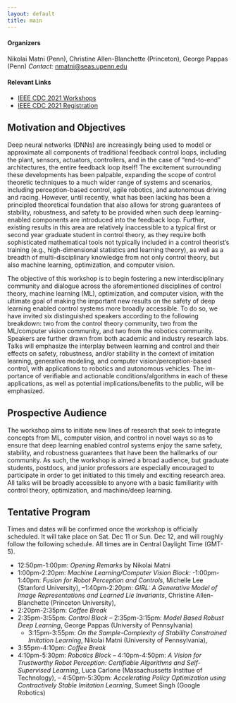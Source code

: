 ```yaml
---
layout: default
title: main
---
```

#### Organizers 
Nikolai Matni (Penn), Christine Allen-Blanchette (Princeton), George Pappas (Penn)
*Contact:* [nmatni@seas.upenn.edu](mailto:nmatni@seas.upenn.edu)

#### Relevant Links
- [IEEE CDC 2021 Workshops](https://2021.ieeecdc.org/workshops/)
- [IEEE CDC 2021 Registration](https://2021.ieeecdc.org/registration/)

## Motivation and Objectives

Deep neural networks (DNNs) are increasingly being used to model or approximate all components of traditional feedback control loops, including the plant, sensors, actuators, controllers, and in the case of “end-to-end” architectures, the entire feedback loop itself! The excitement surrounding these developments has been palpable, expanding the scope of control theoretic techniques to a much wider range of systems and scenarios, including perception-based control, agile robotics, and autonomous driving and racing. However, until recently, what has been lacking has been a principled theoretical foundation that also allows for strong guarantees of stability, robustness, and safety to be provided when such deep learning-enabled components are introduced into the feedback loop. Further, existing results in this area are relatively inaccessible to a typical first or second year graduate student in control theory, as they require both sophisticated mathematical tools not typically included in a control theorist’s training (e.g., high-dimensional statistics and learning theory), as well as a breadth of multi-disciplinary knowledge from not only control theory, but also machine learning, optimization, and computer vision.

The objective of this workshop is to begin fostering a new interdisciplinary community and dialogue across the aforementioned disciplines of control theory, machine learning (ML), optimization, and computer vision, with the ultimate goal of making the important new results on the safety of deep learning enabled control systems more broadly accessible. To do so, we have invited six distinguished speakers according to the following breakdown: two from the control theory community, two from the ML/computer vision community, and two from the robotics community. Speakers are further drawn from both academic and industry research labs. Talks will emphasize the interplay between learning and control and their effects on safety, robustness, and/or stability in the context of imitation learning, generative modeling, and computer vision/perception-based control, with applications to robotics and autonomous vehicles. The im- portance of verifiable and actionable conditions/algorithms in each of these applications, as well as potential implications/benefits to the public, will be emphasized.

## Prospective Audience

The workshop aims to initiate new lines of research that seek to integrate concepts from ML, computer vision, and control in novel ways so as to ensure that deep learning enabled control systems enjoy the same safety, stability, and robustness guarantees that have been the hallmarks of our community.  As such, the workshop is aimed a broad audience, but graduate students, postdocs, and junior professors are especially encouraged to participate in order to get initiated to this timely and exciting research area.  All talks will be broadly accessible to anyone with a basic familiarity with control theory, optimization, and machine/deep learning.

## Tentative Program

Times and dates will be confirmed once the workshop is officially scheduled.  It will take place on Sat. Dec 11 or Sun. Dec 12, and will roughly follow the following schedule.  All times are in Central Daylight Time (GMT-5).

- 12:50pm-1:00pm: *Opening Remarks* by Nikolai Matni
- 1:00pm-2:20pm: *Machine Learning/Computer Vision Block:*
  -1:00pm-1:40pm: *Fusion for Robot Perception and Controls*,  Michelle Lee (Stanford University), 
  –1:40pm-2:20pm: *GIRL: A Generative Model of Image Representations and Learned Lie Invariants*, Christine Allen-Blanchette (Princeton University), 
- 2:20pm-2:35pm: *Coffee Break*
- 2:35pm-3:55pm: *Control Block*
  – 2:35pm-3:15pm: *Model Based Robust Deep Learning*, George Pappas (University of Pennsylvania)
  - 3:15pm-3:55pm: *On the Sample-Complexity of Stability Constrained Imitation Learning*, Nikolai Matni (University of Pennsylvania),
- 3:55pm-4:10pm: *Coffee Break*
- 4:10pm-5:30pm: *Robotics Block*
  – 4:10pm-4:50pm: *A Vision for Trustworthy Robot Perception: Certifiable Algorithms and Self-Supervised Learning*, Luca Carlone (Massachussetts Institue of Technology), 
  – 4:50pm-5:30pm: *Accelerating Policy Optimization using Contractively Stable Imitation Learning*, Sumeet Singh (Google Robotics)

